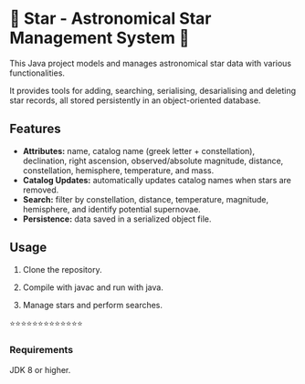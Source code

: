 # 🌟 Star - Astronomical Star Management System 🌟
This Java project models and manages astronomical star data with various functionalities. 

It provides tools for adding, searching, serialising, desarialising and deleting star records, all stored persistently in an object-oriented database.

## Features
- **Attributes:** name, catalog name (greek letter + constellation), declination, right ascension, observed/absolute magnitude, distance, constellation, hemisphere, temperature, and mass.
- **Catalog Updates:** automatically updates catalog names when stars are removed.
- **Search:** filter by constellation, distance, temperature, magnitude, hemisphere, and identify potential supernovae.
- **Persistence:** data saved in a serialized object file.
  
## Usage
1. Clone the repository.

2. Compile with javac and run with java.

3. Manage stars and perform searches.

⭐⭐⭐⭐⭐⭐⭐⭐⭐⭐⭐⭐⭐

### Requirements
JDK 8 or higher.
